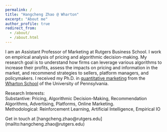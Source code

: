 ```yaml
---
permalink: /
title: "Hangcheng Zhao @ Wharton"
excerpt: "About me"
author_profile: true
redirect_from: 
  - /about/
  - /about.html
---
```


<!-- Adding a half line of space -->
<div style="margin-top: 1em;"></div>

I am an Assistant Professor of Marketing at Rutgers Business School. I work on empirical analysis of pricing and algorithmic decision-making. My research goal is to understand how firms can leverage various algorithms to increase their profits, assess the impacts on pricing and information in the market, and recommend strategies to sellers, platform managers, and policymakers. I received my Ph.D. in [quantitative marketing](https://marketing.wharton.upenn.edu/phd-program-in-marketing/) from the [Wharton School](https://www.wharton.upenn.edu/) of the University of Pennsylvania. 

<!-- Adding a half line of space -->
<div style="margin-top: 1em;"></div>

Research Interests:  
Substantive:  Pricing, Algorithmic Decision-Making, Recommendation Algorithms, Advertising, Platforms, Online Marketing.<br>
Methodological: Reinforcement Learning, Artificial Intelligence, Empirical IO

<!-- Adding a half line of space -->
<div style="margin-top: 1em;"></div>


<!-- Adding a half line of space -->
<div style="margin-top: 1em;"></div>
Get in touch at [hangcheng.zhao@rutgers.edu](mailto:hangcheng.zhao@rutgers.edu)
